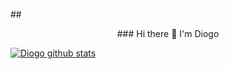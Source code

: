 
 
##<div align="center"> ### Hi there 👋 I'm Diogo</div>

[![Diogo github stats](https://github-readme-stats.vercel.app/api?username=fdiogoc)](https://github.com/fdiogoc/github-readme-stats)





